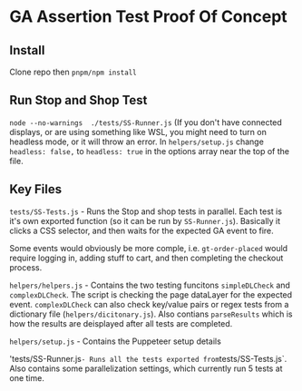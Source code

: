 # GA Assertion Test Proof Of Concept

## Install
Clone repo then `pnpm/npm install`

## Run Stop and Shop Test
`node --no-warnings  ./tests/SS-Runner.js`
(If you don't have connected displays, or are using something like WSL, you might need to turn on headless mode, or it will throw an error. In `helpers/setup.js` change `headless: false,` to `headless: true` in the options array near the top of the file.

## Key Files
`tests/SS-Tests.js` - Runs the Stop and shop tests in parallel.  Each test is it's own exported function (so it can be run by `SS-Runner.js`).
Basically it clicks a CSS selector, and then waits for the expected GA event to fire. 

Some events would obviously be more comple, i.e. `gt-order-placed` would require logging in, adding stuff to cart, and then completing the checkout process.

`helpers/helpers.js` - Contains the two testing funcitons `simpleDLCheck` and `complexDLCheck`. The script is checking the page dataLayer for the expected event. `complexDLCheck` can also check key/value pairs or regex tests from a dictionary file (`helpers/dicitonary.js`). Also contians `parseResults` which is how the results are deisplayed after all tests are completed.

`helpers/setup.js` - Contains the Puppeteer setup details

'tests/SS-Runner.js` - Runs all the tests exported from `tests/SS-Tests.js`. Also contains some parallelization settings, which currently run 5 tests at one time.
